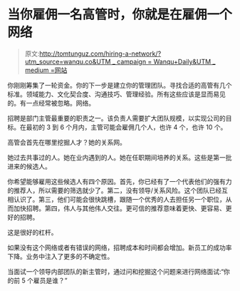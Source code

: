 # 当你雇佣一名高管时，你就是在雇佣一个网络

> 原文:[http://tomtunguz.com/hiring-a-network/?utm_source=wanqu.co&UTM _ campaign = Wanqu+Daily&UTM _ medium =网站](http://tomtunguz.com/hiring-a-network/?utm_source=wanqu.co&utm_campaign=Wanqu+Daily&utm_medium=website)

你刚刚筹集了一轮资金。你的下一步是建立你的管理团队。寻找合适的高管有几个标准。领域能力、文化契合度、沟通技巧、管理经验。所有这些应该是显而易见的。有一点经常被忽略。网络。

招聘是部门主管最重要的职责之一。该负责人需要扩大团队规模，以实现公司的目标。在最初的 3 到 6 个月内，主管可能会雇佣几个人，也许 4 个，也许 10 个。

高管会首先在哪里挖掘人才？她的关系网。

她过去共事过的人。她在业内遇到的人。她在任职期间培养的关系。这些是第一批进来的候选人。

你希望能够雇用这些候选人有四个原因。首先，你已经有了一个代表他们的强有力的推荐人，所以需要的筛选就少了。第二，没有领导/关系风险。这个团队已经互相认识了。第三，他们可能会很快跳槽，跟随一个优秀的人去担任另一个职位，从而加快招聘。第四，伟人与其他伟人交往。更可信的推荐意味着更快、更容易、更好的招聘。

这是很好的杠杆。

如果没有这个网络或者有错误的网络，招聘成本和时间都会增加。新员工的成功率下降。业务中注入了更多的不确定性。

当面试一个领导内部团队的新主管时，通过问和挖掘这个问题来进行网络面试:“你的前 5 个雇员是谁？”
